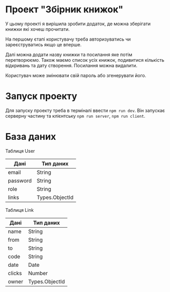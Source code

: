 # Проект "Збірник книжок"

У цьому проекті я вирішила зробити додаток, де можна зберігати книжки які хочеш прочитати.

На першому єтапі користувачу треба авторизуватись чи зареєструватись якщо це вперше.

Далі можна додати назву книжки та посилання яке потім перетворюємо.
Також маємо список усіх книжок, подивитися кількість відкривань та дату створення. Посилання можна видалити.

Користувач може змінювати свій пароль або згенерувати його.

# Запуск проекту
Для запуску проекту треба в терміналі ввести `npm run dev`. 
Він запускає серверну частину та клієнтську `npm run server`, `npm run client`.

# База даних
 Таблиця User
 
| **Дані** | **Тип даних**  |
|----------|----------------|
| email    | String         |
| password | String         |
| role     | String         |
| links    | Types.ObjectId |

Таблиця Link

| **Дані** | **Тип даних**  |
|----------|----------------|
| name     | String         |
| from     | String         |
| to       | String         |
| code     | String         |
| date     | Date           |
| clicks   | Number         |
| owner    | Types.ObjectId |
